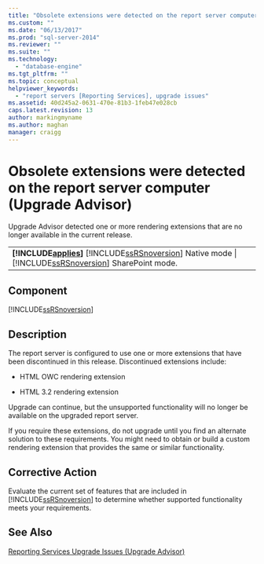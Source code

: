 ```yaml
---
title: "Obsolete extensions were detected on the report server computer (Upgrade Advisor) | Microsoft Docs"
ms.custom: ""
ms.date: "06/13/2017"
ms.prod: "sql-server-2014"
ms.reviewer: ""
ms.suite: ""
ms.technology: 
  - "database-engine"
ms.tgt_pltfrm: ""
ms.topic: conceptual
helpviewer_keywords: 
  - "report servers [Reporting Services], upgrade issues"
ms.assetid: 40d245a2-0631-470e-81b3-1feb47e028cb
caps.latest.revision: 13
author: markingmyname
ms.author: maghan
manager: craigg
---
```

# Obsolete extensions were detected on the report server computer (Upgrade Advisor)
  Upgrade Advisor detected one or more rendering extensions that are no longer available in the current release.  
  
||  
|-|  
|**[!INCLUDE[applies](../../includes/applies-md.md)]**  [!INCLUDE[ssRSnoversion](../../includes/ssrsnoversion-md.md)] Native mode &#124; [!INCLUDE[ssRSnoversion](../../includes/ssrsnoversion-md.md)] SharePoint mode.|  
  
## Component  
 [!INCLUDE[ssRSnoversion](../../includes/ssrsnoversion-md.md)]  
  
## Description  
 The report server is configured to use one or more extensions that have been discontinued in this release. Discontinued extensions include:  
  
-   HTML OWC rendering extension  
  
-   HTML 3.2 rendering extension  
  
 Upgrade can continue, but the unsupported functionality will no longer be available on the upgraded report server.  
  
 If you require these extensions, do not upgrade until you find an alternate solution to these requirements. You might need to obtain or build a custom rendering extension that provides the same or similar functionality.  
  
## Corrective Action  
 Evaluate the current set of features that are included in [!INCLUDE[ssRSnoversion](../../includes/ssrsnoversion-md.md)] to determine whether supported functionality meets your requirements.  
  
## See Also  
 [Reporting Services Upgrade Issues &#40;Upgrade Advisor&#41;](../../../2014/sql-server/install/reporting-services-upgrade-issues-upgrade-advisor.md)  
  
  
